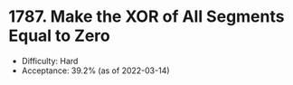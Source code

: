 # 1787. Make the XOR of All Segments Equal to Zero
- Difficulty: Hard
- Acceptance: 39.2% (as of 2022-03-14)
